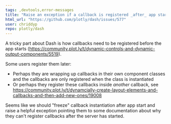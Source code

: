 ```yaml
---
tags: ,devtools,error-messages
title: "Raise an exception if a callback is registered _after_ app start?"
html_url: "https://github.com/plotly/dash/issues/577"
user: chriddyp
repo: plotly/dash
---
```


A tricky part about Dash is how callbacks need to be registered before the app starts (https://community.plot.ly/t/dynamic-controls-and-dynamic-output-components/5519).

Some users register them later:
- Perhaps they are wrapping up callbacks in their own component classes and the callbacks are only registered when the class is instantiated
- Or perhaps they register these callbacks inside _another_ callback, see https://community.plot.ly/t/dynamcially-create-layout-elements-and-callbacks-and-then-add-new-ones/19008

Seems like we should "freeze" callback instantiation after app start and raise a helpful exception pointing them to some documentation about why they can't register callbacks after the server has started.